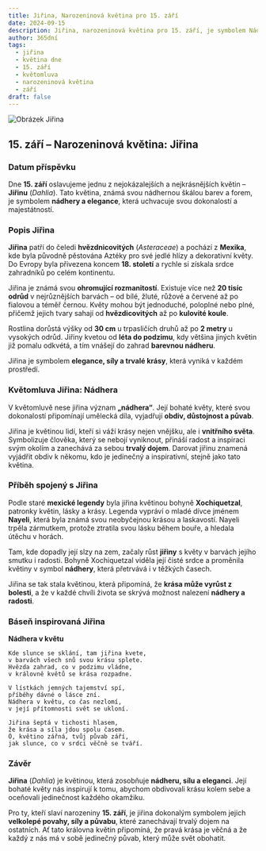 ```yaml
---
title: Jiřina, Narozeninová květina pro 15. září
date: 2024-09-15
description: Jiřina, narozeninová květina pro 15. září, je symbolem Nádhera. Objevte její jedinečný význam, fascinující příběhy a poezii, která oslavuje její krásu.
author: 365dní
tags:
  - jiřina
  - květina dne
  - 15. září
  - květomluva
  - narozeninová květina
  - září
draft: false
---
```


![Obrázek Jiřina](https://cdn.pixabay.com/photo/2021/10/09/13/06/dahlia-6694148_1280.jpg#center)


## 15. září – Narozeninová květina: Jiřina

### Datum příspěvku

Dne **15. září** oslavujeme jednu z nejokázalejších a nejkrásnějších květin – **Jiřinu** (_Dahlia_). Tato květina, známá svou nádhernou škálou barev a forem, je symbolem **nádhery a elegance**, která uchvacuje svou dokonalostí a majestátností.

### Popis Jiřina

**Jiřina** patří do čeledi **hvězdnicovitých** (_Asteraceae_) a pochází z **Mexika**, kde byla původně pěstována Aztéky pro své jedlé hlízy a dekorativní květy. Do Evropy byla přivezena koncem **18. století** a rychle si získala srdce zahradníků po celém kontinentu.

Jiřina je známá svou **ohromující rozmanitostí**. Existuje více než **20 tisíc odrůd** v nejrůznějších barvách – od bílé, žluté, růžové a červené až po fialovou a téměř černou. Květy mohou být jednoduché, poloplné nebo plné, přičemž jejich tvary sahají od **hvězdicovitých** až po **kulovité koule**.

Rostlina dorůstá výšky od **30 cm** u trpasličích druhů až po **2 metry** u vysokých odrůd. Jiřiny kvetou od **léta do podzimu**, kdy většina jiných květin již pomalu odkvétá, a tím vnášejí do zahrad **barevnou nádheru**.

Jiřina je symbolem **elegance, síly a trvalé krásy**, která vyniká v každém prostředí.

### Květomluva Jiřina: Nádhera

V květomluvě nese jiřina význam **„nádhera“**. Její bohaté květy, které svou dokonalostí připomínají umělecká díla, vyjadřují **obdiv, důstojnost a půvab**.

Jiřina je květinou lidí, kteří si váží krásy nejen vnějšku, ale i **vnitřního světa**. Symbolizuje člověka, který se nebojí vyniknout, přináší radost a inspiraci svým okolím a zanechává za sebou **trvalý dojem**. Darovat jiřinu znamená vyjádřit obdiv k někomu, kdo je jedinečný a inspirativní, stejně jako tato květina.

### Příběh spojený s Jiřina

Podle staré **mexické legendy** byla jiřina květinou bohyně **Xochiquetzal**, patronky květin, lásky a krásy. Legenda vypráví o mladé dívce jménem **Nayeli**, která byla známá svou neobyčejnou krásou a laskavostí. Nayeli trpěla zármutkem, protože ztratila svou lásku během bouře, a hledala útěchu v horách.

Tam, kde dopadly její slzy na zem, začaly růst **jiřiny** s květy v barvách jejího smutku i radosti. Bohyně Xochiquetzal viděla její čisté srdce a proměnila květiny v symbol **nádhery**, která přetrvává i v těžkých časech.

Jiřina se tak stala květinou, která připomíná, že **krása může vyrůst z bolesti**, a že v každé chvíli života se skrývá možnost nalezení **nádhery a radosti**.

### Báseň inspirovaná Jiřina

**Nádhera v květu**

```
Kde slunce se sklání, tam jiřina kvete,  
v barvách všech snů svou krásu splete.  
Hvězda zahrad, co v podzimu vládne,  
v královně květů se krása rozpadne.  

V lístkách jemných tajemství spí,  
příběhy dávné o lásce zní.  
Nádhera v květu, co čas nezlomí,  
v její přítomnosti svět se ukloní.  

Jiřina šeptá v tichosti hlasem,  
že krása a síla jdou spolu časem.  
Ó, květino zářná, tvůj půvab září,  
jak slunce, co v srdci věčně se tváří.  
```

### Závěr

**Jiřina** (_Dahlia_) je květinou, která zosobňuje **nádheru, sílu a eleganci**. Její bohaté květy nás inspirují k tomu, abychom obdivovali krásu kolem sebe a oceňovali jedinečnost každého okamžiku.

Pro ty, kteří slaví narozeniny **15. září**, je jiřina dokonalým symbolem jejich **velkolepé povahy, síly a půvabu**, které zanechávají trvalý dojem na ostatních. Ať tato královna květin připomíná, že pravá krása je věčná a že každý z nás má v sobě jedinečný půvab, který může svět obohatit.